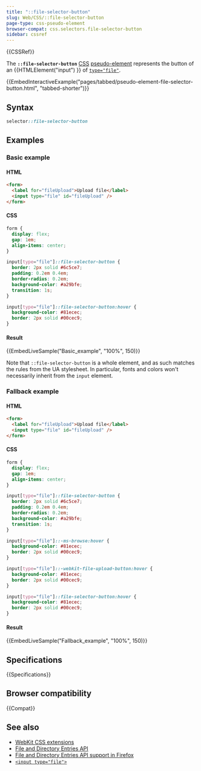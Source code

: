 ```yaml
---
title: "::file-selector-button"
slug: Web/CSS/::file-selector-button
page-type: css-pseudo-element
browser-compat: css.selectors.file-selector-button
sidebar: cssref
---
```


{{CSSRef}}

The **`::file-selector-button`** [CSS](/en-US/docs/Web/CSS) [pseudo-element](/en-US/docs/Web/CSS/Pseudo-elements) represents the button of an {{HTMLElement("input") }} of [`type="file"`](/en-US/docs/Web/HTML/Element/input/file).

{{EmbedInteractiveExample("pages/tabbed/pseudo-element-file-selector-button.html", "tabbed-shorter")}}

## Syntax

```css
selector::file-selector-button
```

## Examples

### Basic example

#### HTML

```html
<form>
  <label for="fileUpload">Upload file</label>
  <input type="file" id="fileUpload" />
</form>
```

#### CSS

```css hidden
form {
  display: flex;
  gap: 1em;
  align-items: center;
}
```

```css
input[type="file"]::file-selector-button {
  border: 2px solid #6c5ce7;
  padding: 0.2em 0.4em;
  border-radius: 0.2em;
  background-color: #a29bfe;
  transition: 1s;
}

input[type="file"]::file-selector-button:hover {
  background-color: #81ecec;
  border: 2px solid #00cec9;
}
```

#### Result

{{EmbedLiveSample("Basic_example", "100%", 150)}}

Note that `::file-selector-button` is a whole element, and as such matches the rules from the UA stylesheet. In particular, fonts and colors won't necessarily inherit from the `input` element.

### Fallback example

#### HTML

```html
<form>
  <label for="fileUpload">Upload file</label>
  <input type="file" id="fileUpload" />
</form>
```

#### CSS

```css hidden
form {
  display: flex;
  gap: 1em;
  align-items: center;
}
```

```css
input[type="file"]::file-selector-button {
  border: 2px solid #6c5ce7;
  padding: 0.2em 0.4em;
  border-radius: 0.2em;
  background-color: #a29bfe;
  transition: 1s;
}

input[type="file"]::-ms-browse:hover {
  background-color: #81ecec;
  border: 2px solid #00cec9;
}

input[type="file"]::-webkit-file-upload-button:hover {
  background-color: #81ecec;
  border: 2px solid #00cec9;
}

input[type="file"]::file-selector-button:hover {
  background-color: #81ecec;
  border: 2px solid #00cec9;
}
```

#### Result

{{EmbedLiveSample("Fallback_example", "100%", 150)}}

## Specifications

{{Specifications}}

## Browser compatibility

{{Compat}}

## See also

- [WebKit CSS extensions](/en-US/docs/Web/CSS/WebKit_Extensions)
- [File and Directory Entries API](/en-US/docs/Web/API/File_and_Directory_Entries_API)
- [File and Directory Entries API support in Firefox](/en-US/docs/Web/API/File_and_Directory_Entries_API/Firefox_support)
- [`<input type="file">`](/en-US/docs/Web/HTML/Element/input/file)
